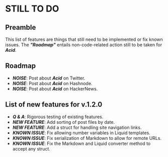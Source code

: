 # STILL TO DO

## Preamble

This list of features are things that still need to be implemented or fix known issues.
The ***"Roadmap"*** entails non-code-related action still to be taken for ***Acid***.

## Roadmap

- ***NOISE***: Post about ***Acid*** on Twitter.
- ***NOISE***: Post about ***Acid*** on Hashnode.
- ***NOISE***: Post about ***Acid*** on HackerNews.

## List of new features for v.1.2.0

- ***Q & A***: Rigorous testing of existing features.
- ***NEW FEATURE***: Add sorting of post files by date.
- ***NEW FEATURE***: Add a struct for handling site navigation links.
- ***KNOWN ISSUE***: Fix allowing number variables in Liquid templates.
- ***KNOWN ISSUE***: Fix serialization of Markdown to allow for remote URLs.
- ***KNOWN ISSUE***: Fix the Markdown and Liquid converter method to accept any struct.

